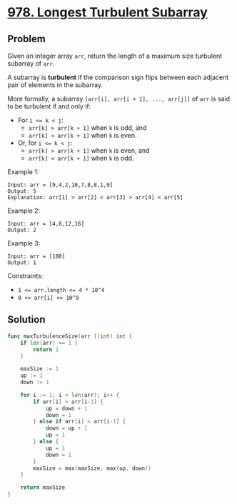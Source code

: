 # [978. Longest Turbulent Subarray](https://leetcode.com/problems/longest-turbulent-subarray/)

## Problem

Given an integer array `arr`, return the length of a maximum size turbulent subarray of `arr`.

A subarray is **turbulent** if the comparison sign flips between each adjacent pair of elements in the subarray.

More formally, a subarray `[arr[i], arr[i + 1], ..., arr[j]]` of `arr` is said to be turbulent if and only if:

- For `i <= k < j`:
    - `arr[k] > arr[k + 1]` when `k` is odd, and
    - `arr[k] < arr[k + 1]` when `k` is even.
- Or, for `i <= k < j`:
    - `arr[k] > arr[k + 1]` when `k` is even, and
    - `arr[k] < arr[k + 1]` when `k` is odd.


Example 1:

```
Input: arr = [9,4,2,10,7,8,8,1,9]
Output: 5
Explanation: arr[1] > arr[2] < arr[3] > arr[4] < arr[5]
```

Example 2:

```
Input: arr = [4,8,12,16]
Output: 2
```

Example 3:

```
Input: arr = [100]
Output: 1
```

Constraints:

- `1 <= arr.length <= 4 * 10^4`
- `0 <= arr[i] <= 10^9`

## Solution

```go
func maxTurbulenceSize(arr []int) int {
	if len(arr) == 1 {
		return 1
	}

	maxSize := 1
	up := 1
	down := 1

	for i := 1; i < len(arr); i++ {
		if arr[i] > arr[i-1] {
			up = down + 1
			down = 1
		} else if arr[i] < arr[i-1] {
			down = up + 1
			up = 1
		} else {
			up = 1
			down = 1
		}
		maxSize = max(maxSize, max(up, down))
	}

	return maxSize
}
```